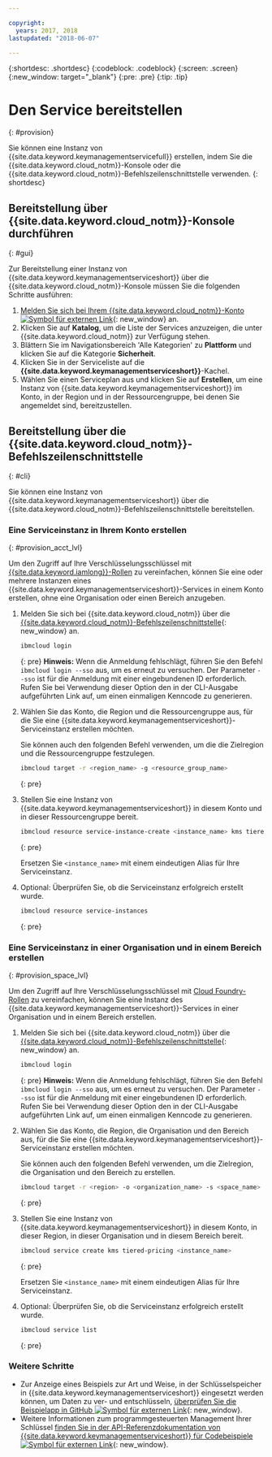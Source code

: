 ```yaml
---

copyright:
  years: 2017, 2018
lastupdated: "2018-06-07"

---
```


{:shortdesc: .shortdesc}
{:codeblock: .codeblock}
{:screen: .screen}
{:new_window: target="_blank"}
{:pre: .pre}
{:tip: .tip}

# Den Service bereitstellen
{: #provision}

Sie können eine Instanz von {{site.data.keyword.keymanagementservicefull}} erstellen, indem Sie die {{site.data.keyword.cloud_notm}}-Konsole oder die {{site.data.keyword.cloud_notm}}-Befehlszeilenschnittstelle verwenden.
{: shortdesc}

## Bereitstellung über {{site.data.keyword.cloud_notm}}-Konsole durchführen
{: #gui}

Zur Bereitstellung einer Instanz von {{site.data.keyword.keymanagementserviceshort}} über die {{site.data.keyword.cloud_notm}}-Konsole müssen Sie die folgenden Schritte ausführen:

1. [Melden Sie sich bei Ihrem {{site.data.keyword.cloud_notm}}-Konto ![Symbol für externen Link](../../icons/launch-glyph.svg "Symbol für externen Link")](https://console.bluemix.net/){: new_window} an.
2. Klicken Sie auf **Katalog**, um die Liste der Services anzuzeigen, die unter {{site.data.keyword.cloud_notm}} zur Verfügung stehen.
3. Blättern Sie im Navigationsbereich 'Alle Kategorien' zu **Plattform** und klicken Sie auf die Kategorie **Sicherheit**.
4. Klicken Sie in der Serviceliste auf die **{{site.data.keyword.keymanagementserviceshort}}**-Kachel.
5. Wählen Sie einen Serviceplan aus und klicken Sie auf **Erstellen**, um eine Instanz von {{site.data.keyword.keymanagementserviceshort}} im Konto, in der Region und in der Ressourcengruppe, bei denen Sie angemeldet sind, bereitzustellen.

## Bereitstellung über die {{site.data.keyword.cloud_notm}}-Befehlszeilenschnittstelle
{: #cli}

Sie können eine Instanz von {{site.data.keyword.keymanagementserviceshort}} über die {{site.data.keyword.cloud_notm}}-Befehlszeilenschnittstelle bereitstellen. 

### Eine Serviceinstanz in Ihrem Konto erstellen
{: #provision_acct_lvl}

Um den Zugriff auf Ihre Verschlüsselungsschlüssel mit [{{site.data.keyword.iamlong}}-Rollen](/docs/iam/users_roles.html#iamusermanrol) zu vereinfachen, können Sie eine oder mehrere Instanzen eines {{site.data.keyword.keymanagementserviceshort}}-Services in einem Konto erstellen, ohne eine Organisation oder einen Bereich anzugeben. 

1. Melden Sie sich bei {{site.data.keyword.cloud_notm}} über die [{{site.data.keyword.cloud_notm}}-Befehlszeilenschnittstelle](/docs/cli/reference/bluemix_cli/get_started.html){: new_window} an.

    ```sh
    ibmcloud login 
    ```
    {: pre}
    **Hinweis:** Wenn die Anmeldung fehlschlägt, führen Sie den Befehl `ibmcloud login --sso` aus, um es erneut zu versuchen. Der Parameter `--sso` ist für die Anmeldung mit einer eingebundenen ID erforderlich. Rufen Sie bei Verwendung dieser Option den in der CLI-Ausgabe aufgeführten Link auf, um einen einmaligen Kenncode zu generieren.

2. Wählen Sie das Konto, die Region und die Ressourcengruppe aus, für die Sie eine {{site.data.keyword.keymanagementserviceshort}}-Serviceinstanz erstellen möchten.

    Sie können auch den folgenden Befehl verwenden, um die die Zielregion und die Ressourcengruppe festzulegen.

    ```sh
    ibmcloud target -r <region_name> -g <resource_group_name>
    ```
    {: pre}

3. Stellen Sie eine Instanz von {{site.data.keyword.keymanagementserviceshort}} in diesem Konto und in dieser Ressourcengruppe bereit.

    ```sh
    ibmcloud resource service-instance-create <instance_name> kms tiered-pricing
    ```
    {: pre}

    Ersetzen Sie `<instance_name>` mit einem eindeutigen Alias für Ihre Serviceinstanz.

4. Optional: Überprüfen Sie, ob die Serviceinstanz erfolgreich erstellt wurde.

    ```sh
    ibmcloud resource service-instances
    ```
    {: pre}

### Eine Serviceinstanz in einer Organisation und in einem Bereich erstellen
{: #provision_space_lvl}

Um den Zugriff auf Ihre Verschlüsselungsschlüssel mit [Cloud Foundry-Rollen](/docs/iam/cfaccess.html) zu vereinfachen, können Sie eine Instanz des {{site.data.keyword.keymanagementserviceshort}}-Services in einer Organisation und in einem Bereich erstellen.  

1. Melden Sie sich bei {{site.data.keyword.cloud_notm}} über die [{{site.data.keyword.cloud_notm}}-Befehlszeilenschnittstelle](/docs/cli/reference/bluemix_cli/get_started.html){: new_window} an.

    ```sh
    ibmcloud login 
    ```
    {: pre}
    **Hinweis:** Wenn die Anmeldung fehlschlägt, führen Sie den Befehl `ibmcloud login --sso` aus, um es erneut zu versuchen. Der Parameter `--sso` ist für die Anmeldung mit einer eingebundenen ID erforderlich. Rufen Sie bei Verwendung dieser Option den in der CLI-Ausgabe aufgeführten Link auf, um einen einmaligen Kenncode zu generieren.

2. Wählen Sie das Konto, die Region, die Organisation und den Bereich aus, für die Sie eine {{site.data.keyword.keymanagementserviceshort}}-Serviceinstanz erstellen möchten.

    Sie können auch den folgenden Befehl verwenden, um die Zielregion, die Organisation und den Bereich zu erstellen.

    ```sh
    ibmcloud target -r <region> -o <organization_name> -s <space_name>
    ```
    {: pre}

3. Stellen Sie eine Instanz von {{site.data.keyword.keymanagementserviceshort}} in diesem Konto, in dieser Region, in dieser Organisation und in diesem Bereich bereit.

    ```sh
    ibmcloud service create kms tiered-pricing <instance_name>
    ```
    {: pre}

    Ersetzen Sie `<instance_name>` mit einem eindeutigen Alias für Ihre Serviceinstanz.

4. Optional: Überprüfen Sie, ob die Serviceinstanz erfolgreich erstellt wurde.

    ```sh
    ibmcloud service list
    ```
    {: pre}


### Weitere Schritte

- Zur Anzeige eines Beispiels zur Art und Weise, in der Schlüsselspeicher in {{site.data.keyword.keymanagementserviceshort}} eingesetzt werden können, um Daten zu ver- und entschlüsseln, [überprüfen Sie die Beispielapp in GitHub ![Symbol für externen Link](../../icons/launch-glyph.svg "Symbol für externen Link")](https://github.com/IBM-Bluemix/key-protect-helloworld-python){: new_window}.
- Weitere Informationen zum programmgesteuerten Management Ihrer Schlüssel [finden Sie in der API-Referenzdokumentation von {{site.data.keyword.keymanagementserviceshort}} für Codebeispiele ![Symbol für externen Link](../../icons/launch-glyph.svg "Symbol für externen Link")](https://console.bluemix.net/apidocs/639){: new_window}.
